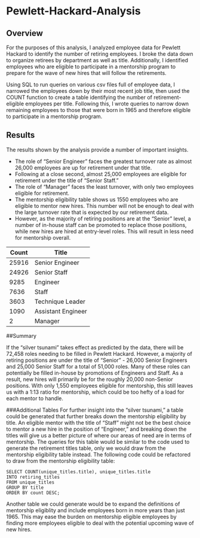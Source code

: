 # Pewlett-Hackard-Analysis

## Overview 

For the purposes of this analysis, I analyzed employee data for Pewlett Hackard to identify the number of retiring employees. I broke the data down to organize retirees by department as well as title. Additionally, I identified employees who are eligible to participate in a mentorship program to prepare for the wave of new hires that will follow the retirements. 

Using SQL to run queries on various csv files full of employee data, I narrowed the employees down by their most recent job title, then used the COUNT function to create a table identifying the number of retirement-eligible employees per title. Following this, I wrote queries to narrow down remaining employees to those that were born in 1965 and therefore eligible to participate in a mentorship program. 

## Results

The results shown by the analysis provide a number of important insights. 
- The role of “Senior Engineer” faces the greatest turnover rate as almost 26,000 employees are up for retirement under that title. 
- Following at a close second, almost 25,000 employees are eligible for retirement under the title of “Senior Staff.”
- The role of “Manager” faces the least turnover, with only two employees eligible for retirement. 
- The mentorship eligibility table shows us 1550 employees who are eligible to mentor new hires. This number will not be enough to deal with the large turnover rate that is expected by our retirement data. 
- However, as the majority of retiring positions are at the “Senior” level, a number of in-house staff can be promoted to replace those positions, while new hires are hired at entry-level roles. This will result in less need for mentorship overall. 

| Count  | Title              |
| ------ | ------------------ |
| 25916  | Senior Engineer    |
| 24926  | Senior Staff       |
| 9285   | Engineer           |
| 7636   | Staff              |
| 3603   | Technique Leader   |
| 1090   | Assistant Engineer |
| 2      | Manager            |


##Summary

If the “silver tsunami” takes effect as predicted by the data, there will be 72,458 roles needing to be filled in Pewlett Hackard. However, a majority of retiring positions are under the title of “Senior” - 26,000 Senior Engineers and 25,000 Senior Staff for a total of 51,000 roles. Many of these roles can potentially be filled in-house by promotions of Engineers and Staff. As a result, new hires will primarily be for the roughly 20,000 non-Senior positions. With only 1,550 employees eligible for mentorship, this still leaves us with a 1:13 ratio for mentorship, which could be too hefty of a load for each mentor to handle. 

###Additional Tables 
For further insight into the “silver tsunami,” a table could be generated that further breaks down the mentorship eligibility by title. An eligible mentor with the title of “Staff” might not be the best choice to mentor a new hire in the position of “Engineer,” and breaking down the titles will give us a better picture of where our areas of need are in terms of mentorship. The queries for this table would be similar to the code used to generate the retirement titles table, only we would draw from the mentorship eligibility table instead. The following code could be refactored to draw from the mentorship eligibility table: 
```
SELECT COUNT(unique_titles.title), unique_titles.title
INTO retiring_titles
FROM unique_titles
GROUP BY title
ORDER BY count DESC;
```
Another table we could generate would be to expand the definitions of mentorship eligiblity and include employees born in more years than just 1965. This may ease the burden on mentorship eligible employees by finding more employees eligible to deal with the potential upcoming wave of new hires.
